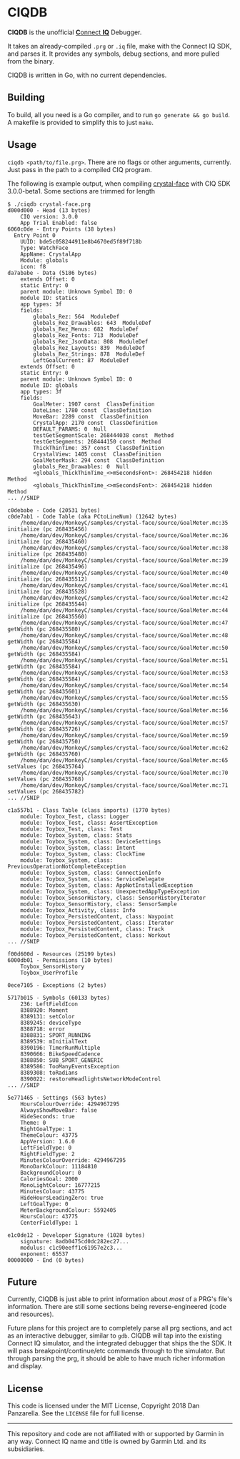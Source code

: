CIQDB
=====

**CIQDB** is the unofficial [**C**onnect **IQ**](https://developer.garmin.com/connect-iq/programmers-guide/) Debugger.

It takes an already-compiled `.prg` or `.iq` file, make with the Connect IQ SDK, and parses it. It provides any symbols, debug sections, and more pulled from the binary.

CIQDB is written in Go, with no current dependencies. 

Building
---------

To build, all you need is a Go compiler, and to run `go generate && go build`. A makefile is provided to simplify this to just `make`.

Usage
-----

`ciqdb <path/to/file.prg>`. There are no flags or other arguments, currently. Just pass in the path to a compiled CIQ program.

The following is example output, when compiling [crystal-face](https://github.com/warmsound/crystal-face) with CIQ SDK 3.0.0-beta1. Some sections are trimmed for length

```
$ ./ciqdb crystal-face.prg
d000d000 - Head (13 bytes)
    CIQ version: 3.0.0
    App Trial Enabled: false
6060c0de - Entry Points (38 bytes)
  Entry Point 0
    UUID: bde5c058244911e8b4670ed5f89f718b
    Type: WatchFace
    AppName: CrystalApp
    Module: globals
    icon: f8
da7ababe - Data (5186 bytes)
    extends Offset: 0
    static Entry: 0
    parent module: Unknown Symbol ID: 0
    module ID: statics
    app types: 3f
    fields:
        globals_Rez: 564  ModuleDef
        globals_Rez_Drawables: 643  ModuleDef
        globals_Rez_Menus: 682  ModuleDef
        globals_Rez_Fonts: 713  ModuleDef
        globals_Rez_JsonData: 808  ModuleDef
        globals_Rez_Layouts: 839  ModuleDef
        globals_Rez_Strings: 878  ModuleDef
        LeftGoalCurrent: 87  ModuleDef
    extends Offset: 0
    static Entry: 0
    parent module: Unknown Symbol ID: 0
    module ID: globals
    app types: 3f
    fields:
        GoalMeter: 1907 const  ClassDefinition
        DateLine: 1780 const  ClassDefinition
        MoveBar: 2289 const  ClassDefinition
        CrystalApp: 2170 const  ClassDefinition
        DEFAULT_PARAMS: 0  Null
        testGetSegmentScale: 268444038 const  Method
        testGetSegments: 268444150 const  Method
        ThickThinTime: 357 const  ClassDefinition
        CrystalView: 1405 const  ClassDefinition
        GoalMeterMask: 294 const  ClassDefinition
        globals_Rez_Drawables: 0  Null
        <globals_ThickThinTime_<>mSecondsFont>: 268454218 hidden  Method
        <globals_ThickThinTime_<>mSecondsFont>: 268454218 hidden  Method
... //SNIP

c0debabe - Code (20531 bytes)
c0de7ab1 - Code Table (aka PCtoLineNum) (12642 bytes)
    /home/dan/dev/MonkeyC/samples/crystal-face/source/GoalMeter.mc:35 initialize (pc 268435456)
    /home/dan/dev/MonkeyC/samples/crystal-face/source/GoalMeter.mc:36 initialize (pc 268435460)
    /home/dan/dev/MonkeyC/samples/crystal-face/source/GoalMeter.mc:38 initialize (pc 268435480)
    /home/dan/dev/MonkeyC/samples/crystal-face/source/GoalMeter.mc:39 initialize (pc 268435496)
    /home/dan/dev/MonkeyC/samples/crystal-face/source/GoalMeter.mc:40 initialize (pc 268435512)
    /home/dan/dev/MonkeyC/samples/crystal-face/source/GoalMeter.mc:41 initialize (pc 268435528)
    /home/dan/dev/MonkeyC/samples/crystal-face/source/GoalMeter.mc:42 initialize (pc 268435544)
    /home/dan/dev/MonkeyC/samples/crystal-face/source/GoalMeter.mc:44 initialize (pc 268435560)
    /home/dan/dev/MonkeyC/samples/crystal-face/source/GoalMeter.mc:47 getWidth (pc 268435580)
    /home/dan/dev/MonkeyC/samples/crystal-face/source/GoalMeter.mc:48 getWidth (pc 268435584)
    /home/dan/dev/MonkeyC/samples/crystal-face/source/GoalMeter.mc:50 getWidth (pc 268435584)
    /home/dan/dev/MonkeyC/samples/crystal-face/source/GoalMeter.mc:51 getWidth (pc 268435584)
    /home/dan/dev/MonkeyC/samples/crystal-face/source/GoalMeter.mc:53 getWidth (pc 268435584)
    /home/dan/dev/MonkeyC/samples/crystal-face/source/GoalMeter.mc:54 getWidth (pc 268435601)
    /home/dan/dev/MonkeyC/samples/crystal-face/source/GoalMeter.mc:55 getWidth (pc 268435630)
    /home/dan/dev/MonkeyC/samples/crystal-face/source/GoalMeter.mc:56 getWidth (pc 268435643)
    /home/dan/dev/MonkeyC/samples/crystal-face/source/GoalMeter.mc:57 getWidth (pc 268435726)
    /home/dan/dev/MonkeyC/samples/crystal-face/source/GoalMeter.mc:59 getWidth (pc 268435750)
    /home/dan/dev/MonkeyC/samples/crystal-face/source/GoalMeter.mc:62 getWidth (pc 268435760)
    /home/dan/dev/MonkeyC/samples/crystal-face/source/GoalMeter.mc:65 setValues (pc 268435764)
    /home/dan/dev/MonkeyC/samples/crystal-face/source/GoalMeter.mc:70 setValues (pc 268435768)
    /home/dan/dev/MonkeyC/samples/crystal-face/source/GoalMeter.mc:71 setValues (pc 268435782)
... //SNIP

c1a557b1 - Class Table (class imports) (1770 bytes)
    module: Toybox_Test, class: Logger
    module: Toybox_Test, class: AssertException
    module: Toybox_Test, class: Test
    module: Toybox_System, class: Stats
    module: Toybox_System, class: DeviceSettings
    module: Toybox_System, class: Intent
    module: Toybox_System, class: ClockTime
    module: Toybox_System, class: PreviousOperationNotCompleteException
    module: Toybox_System, class: ConnectionInfo
    module: Toybox_System, class: ServiceDelegate
    module: Toybox_System, class: AppNotInstalledException
    module: Toybox_System, class: UnexpectedAppTypeException
    module: Toybox_SensorHistory, class: SensorHistoryIterator
    module: Toybox_SensorHistory, class: SensorSample
    module: Toybox_Activity, class: Info
    module: Toybox_PersistedContent, class: Waypoint
    module: Toybox_PersistedContent, class: Iterator
    module: Toybox_PersistedContent, class: Track
    module: Toybox_PersistedContent, class: Workout
... //SNIP

f00d600d - Resources (25199 bytes)
6000db01 - Permissions (10 bytes)
    Toybox_SensorHistory
    Toybox_UserProfile

0ece7105 - Exceptions (2 bytes)

5717b015 - Symbols (60133 bytes)
    236: LeftFieldIcon
    8388920: Moment
    8389131: setColor
    8389245: deviceType
    8388718: error
    8388831: SPORT_RUNNING
    8389539: mInitialText
    8390196: TimerRunMultiple
    8390666: BikeSpeedCadence
    8388850: SUB_SPORT_GENERIC
    8389586: TooManyEventsException
    8389308: toRadians
    8390022: restoreHeadlightsNetworkModeControl
... //SNIP

5e771465 - Settings (563 bytes)
    HoursColourOverride: 4294967295
    AlwaysShowMoveBar: false
    HideSeconds: true
    Theme: 0
    RightGoalType: 1
    ThemeColour: 43775
    AppVersion: 1.6.0
    LeftFieldType: 0
    RightFieldType: 2
    MinutesColourOverride: 4294967295
    MonoDarkColour: 11184810
    BackgroundColour: 0
    CaloriesGoal: 2000
    MonoLightColour: 16777215
    MinutesColour: 43775
    HideHoursLeadingZero: true
    LeftGoalType: 0
    MeterBackgroundColour: 5592405
    HoursColour: 43775
    CenterFieldType: 1

e1c0de12 - Developer Signature (1028 bytes)
    signature: 8adb0475cd0dc282ec27...
    modulus: c1c90eeff1c61957e2c3...
    exponent: 65537
00000000 - End (0 bytes)

```


Future
-------

Currently, CIQDB is just able to print information about _most_ of a PRG's file's information. There are still some sections being reverse-engineered (code and resources).

Future plans for this project are to completely parse all prg sections, and act as an interactive debugger, similar to `gdb`. CIQDB will tap into the existing Connect IQ simulator, and the integrated debugger that ships the the SDK. It will pass breakpoint/continue/etc commands through to the simulator. But through parsing the prg, it should be able to have much richer information and display.

License
-------

This code is licensed under the MIT License, Copyright 2018 Dan Panzarella. See the `LICENSE` file for full license.

---

This repository and code are not affiliated with or supported by Garmin in any way. Connect IQ name and title is owned by Garmin Ltd. and its subsidiaries.